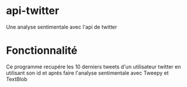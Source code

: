 # api-twitter
Une analyse sentimentale avec l'api de twitter

# Fonctionnalité
Ce programme recupére les 10 derniers tweets d'un utilisateur twitter en utilisant son id et aprés faire l'analyse sentimentale avec Tweepy et TextBlob
